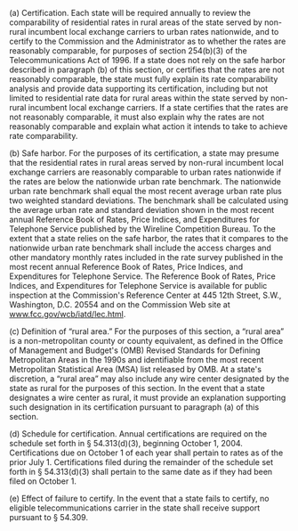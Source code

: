 (a) Certification. Each state will be required annually to review the comparability of residential rates in rural areas of the state served by non-rural incumbent local exchange carriers to urban rates nationwide, and to certify to the Commission and the Administrator as to whether the rates are reasonably comparable, for purposes of section 254(b)(3) of the Telecommunications Act of 1996. If a state does not rely on the safe harbor described in paragraph (b) of this section, or certifies that the rates are not reasonably comparable, the state must fully explain its rate comparability analysis and provide data supporting its certification, including but not limited to residential rate data for rural areas within the state served by non-rural incumbent local exchange carriers. If a state certifies that the rates are not reasonably comparable, it must also explain why the rates are not reasonably comparable and explain what action it intends to take to achieve rate comparability.

(b) Safe harbor. For the purposes of its certification, a state may presume that the residential rates in rural areas served by non-rural incumbent local exchange carriers are reasonably comparable to urban rates nationwide if the rates are below the nationwide urban rate benchmark. The nationwide urban rate benchmark shall equal the most recent average urban rate plus two weighted standard deviations. The benchmark shall be calculated using the average urban rate and standard deviation shown in the most recent annual Reference Book of Rates, Price Indices, and Expenditures for Telephone Service published by the Wireline Competition Bureau. To the extent that a state relies on the safe harbor, the rates that it compares to the nationwide urban rate benchmark shall include the access charges and other mandatory monthly rates included in the rate survey published in the most recent annual Reference Book of Rates, Price Indices, and Expenditures for Telephone Service. The Reference Book of Rates, Price Indices, and Expenditures for Telephone Service is available for public inspection at the Commission's Reference Center at 445 12th Street, S.W., Washington, D.C. 20554 and on the Commission Web site at www.fcc.gov/wcb/iatd/lec.html.

(c) Definition of “rural area.” For the purposes of this section, a “rural area” is a non-metropolitan county or county equivalent, as defined in the Office of Management and Budget's (OMB) Revised Standards for Defining Metropolitan Areas in the 1990s and identifiable from the most recent Metropolitan Statistical Area (MSA) list released by OMB. At a state's discretion, a “rural area” may also include any wire center designated by the state as rural for the purposes of this section. In the event that a state designates a wire center as rural, it must provide an explanation supporting such designation in its certification pursuant to paragraph (a) of this section.

(d) Schedule for certification. Annual certifications are required on the schedule set forth in § 54.313(d)(3), beginning October 1, 2004. Certifications due on October 1 of each year shall pertain to rates as of the prior July 1. Certifications filed during the remainder of the schedule set forth in § 54.313(d)(3) shall pertain to the same date as if they had been filed on October 1.

(e) Effect of failure to certify. In the event that a state fails to certify, no eligible telecommunications carrier in the state shall receive support pursuant to § 54.309.


